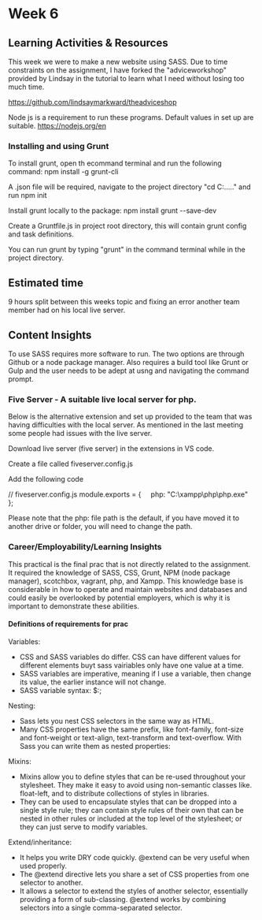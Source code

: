 # Week 6
## Learning Activities & Resources
This week we were to make a new website using SASS. Due to time constraints on the assignment, I have forked the "adviceworkshop" provided by Lindsay in the tutorial to learn what I need without losing too much time.

https://github.com/lindsaymarkward/theadviceshop 

Node js is a requirement to run these programs. Default values in set up are suitable. 
https://nodejs.org/en 


### Installing and using Grunt
To install grunt, open th ecommand terminal and run the following command:
npm install -g grunt-cli

A .json file will be required, navigate to the project directory "cd C:....." and run 
npm init

Install grunt locally to the package:
npm install grunt --save-dev

Create a Gruntfile.js in project root directory, this will contain grunt config and task definitions.

You can run grunt by typing "grunt" in the command terminal while in the project directory. 

## Estimated time
9 hours split between this weeks topic and fixing an error another team member had on his local live server.

## Content Insights
To use SASS requires more software to run. The two options are through Github or a node package manager. 
Also requires a build tool like Grunt or Gulp and the user needs to be adept at usng and navigating the command prompt. 


### Five Server - A suitable live local server for php.
Below is the alternative extension and set up provided to the team that was having difficulties with the local server.
As mentioned in the last meeting some people had issues with the live server.

Download live server (five server) in the extensions in VS code.

Create a file called fiveserver.config.js

Add the following code

// fiveserver.config.js
module.exports = {
    php: "C:\\xampp\\php\\php.exe"
  };
 

Please note that the php: file path is the default, if you have moved it to another drive or folder, you will need to change the path.

### Career/Employability/Learning Insights
This practical is the final prac that is not directly related to the assignment.
It required the knowledge of SASS, CSS, Grunt, NPM (node package manager), scotchbox, vagrant, php, and Xampp. 
This knowledge base is considerable in how to operate and maintain websites and databases and could easily be overlooked by potential employers, 
which is why it is important to demonstrate these abilities. 

#### Definitions of requirements for prac
Variables:
-	CSS and SASS variables do differ. CSS can have different values for different elements buyt sass vairiables only have one value at a time.
-	SASS variables are imperative, meaning if I use a variable, then change its value, the earlier instance will not change. 
-	SASS variable syntax: $<variable name>:<value>;

Nesting:
-	 Sass lets you nest CSS selectors in the same way as HTML.
-	Many CSS properties have the same prefix, like font-family, font-size and font-weight or text-align, text-transform and text-overflow. With Sass you can write them as nested properties:

Mixins:
-	Mixins allow you to define styles that can be re-used throughout your stylesheet. They make it easy to avoid using non-semantic classes like. float-left, and to distribute collections of styles in libraries.
-	They can be used to encapsulate styles that can be dropped into a single style rule; they can contain style rules of their own that can be nested in other rules or included at the top level of the stylesheet; or they can just serve to modify variables.

Extend/inheritance:
-	It helps you write DRY code quickly. @extend can be very useful when used properly.
-	The @extend directive lets you share a set of CSS properties from one selector to another.
-	It allows a selector to extend the styles of another selector, essentially providing a form of sub-classing. @extend works by combining selectors into a single comma-separated selector.
